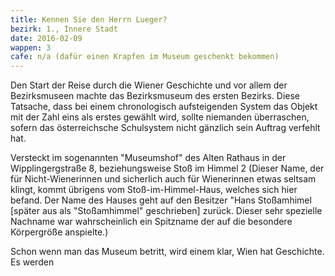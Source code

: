 ```yaml
---
title: Kennen Sie den Herrn Lueger?
bezirk: 1., Innere Stadt
date: 2016-02-09
wappen: 3
cafe: n/a (dafür einen Krapfen im Museum geschenkt bekommen)
---
```


Den Start der Reise durch die Wiener Geschichte und vor allem der Bezirksmuseen
machte das Bezirksmuseum des ersten Bezirks. Diese Tatsache, dass bei einem
chronologisch aufsteigenden System das Objekt mit der Zahl eins als erstes gewählt
wird, sollte niemanden überraschen, sofern das österreichsche Schulsystem nicht
gänzlich sein Auftrag verfehlt hat.

Versteckt im sogenannten "Museumshof" des Alten Rathaus in der Wipplingergstraße 8,
beziehungsweise Stoß im Himmel 2 (Dieser Name, der für Nicht-Wienerinnen und sicherlich
auch für Wienerinnen etwas seltsam klingt, kommt übrigens vom Stoß-im-Himmel-Haus,
welches sich hier befand. Der Name des Hauses geht auf den Besitzer "Hans Stoßamhimel
[später aus als "Stoßamhimmel" geschrieben] zurück. Dieser sehr spezielle Nachname
war wahrscheinlich ein Spitzname der auf die besondere Körpergröße anspielte.)

Schon wenn man das Museum betritt, wird einem klar, Wien hat Geschichte. Es werden
